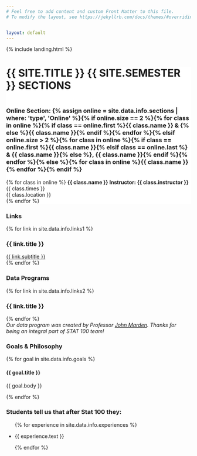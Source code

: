 ```yaml
---
# Feel free to add content and custom Front Matter to this file.
# To modify the layout, see https://jekyllrb.com/docs/themes/#overriding-theme-defaults


layout: default
---
```


<!-- landing photo page -->
{% include landing.html %}

<!-- Start of Sections Section -->
<div id="sections" class="offset" style="margin-top:5px;">
  <div class="jumbotron" style="background-color: white;">
    <!-- title -->
    <div class="col-12 narrow text-center">
      <h1 style="padding-bottom: 20px; text-transform: uppercase;">{{ site.title }} {{ site.semester }} Sections</h1>
      <div class="heading-underline"></div>
    </div>
    <div class="row text-center">
    <!-- loops through section information -->
      <!-- <div class="col-md-6">
        <div class="feature">
          <i class="{{ site.data.info.in-person-icon }}" data-fa-transform="shrinks-5 up-4"></i>
          <h3>In Person Section: {% assign in_person = site.data.info.sections | where: 'type', 'In Person' %}{% if in_person.size == 2 %}{% for class in in_person %}{% if class == in_person.first %}{{ class.name }} & {% else %}{{ class.name }}{% endif %}{% endfor %}{% elsif in_person.size > 2 %}{% for class in in_person %}{% if class == in_person.first %}{{ class.name }}{% elsif class == in_person.last %} & {{ class.name }}{% else %}, {{ class.name }}{% endif %}{% endfor %}{% else %}{% for class in in_person %}{{ class.name }}{% endfor %}{% endif %}</h3>
          <p>{% for class in in_person %}
          <b>{{ class.name }} Instructor: {{ class.instructor }}</b><br>
          {{ class.times }} {{ class.location }}<br>
          {% endfor %}</p>
        </div>
      </div> -->
      <div class="col-md-12">
        <div class="feature">
          <a href="{{ site.data.info.rickroll }}"><i class="{{ site.data.info.online-icon }}" data-fa-transform="shrinks-5 up-4"></i></a>
          <h3>Online Section: {% assign online = site.data.info.sections | where: 'type', 'Online' %}{% if online.size == 2 %}{% for class in online %}{% if class == online.first %}{{ class.name }} & {% else %}{{ class.name }}{% endif %}{% endfor %}{% elsif online.size > 2 %}{% for class in online %}{% if class == online.first %}{{ class.name }}{% elsif class == online.last %} & {{ class.name }}{% else %}, {{ class.name }}{% endif %}{% endfor %}{% else %}{% for class in online %}{{ class.name }}{% endfor %}{% endif %}</h3>
          <p>{% for class in online %}
          <b>{{ class.name }} Instructor: {{ class.instructor }}</b><br>
          {{ class.times }}<br>{{ class.location }}<br>
          {% endfor %}</p>
        </div>
      </div>
    </div>
  </div>
</div>
<!-- End of Sections Section -->

<!-- Start of Links -->
<div id="links" class="offset">
  <!-- Class links section -->
  <div class="fixed-background">
    <div class="row dark text-center">
      <div class="col-12 text-center">
        <h3 class="heading">Links</h3>
        <div class="heading-underline"></div>
      </div>
      <!-- Loops through links -->
      {% for link in site.data.info.links1 %}
        <div class="col-md-3">
          <h3>{{ link.title }}</h3>
          <a class="btn btn-secondary btn-md" href="{{ link.url }}" target="\_blank">{{ link.subtitle }}</a>
        </div>
      {% endfor %}
    </div>
    <!-- background image for class link section -->
    <div class="fixed-wrap">
      <div class="fixed" style="background-image: url('{{ site.baseurl }}/assets/img/stat100book.jpg');">
        <div class="layer">
        </div>
      </div>
    </div>
  </div>
  <!-- End class links section -->
  <!-- Data Programs section -->
  <div class="jumbotron">
    <div class="narrow text-center">
      <div class="col-12">
        <h3 class="heading">Data Programs</h3>
        <div class="heading-underline"></div>
      </div>
      <!-- loops through data program links -->
      <div class="row text-center">
        {% for link in site.data.info.links2 %}
          <div class="col-md-4">
            <h3>{{ link.title }}</h3>
            <a class="btn btn-secondary btn-md" href="{{ link.url }}" target="\_blank">
              <div class="feature">
                <i class="{{ link.icon }}"></i><i class="fas fa-chevron-circle-right fa-2x"></i>
              </div>
            </a>
          </div>
        {% endfor %}
      </div>
      <!-- appreciation for John Marden -->
      <div class="col-12">
        <cite>Our data program was created by Professor <a href="https://stat.illinois.edu/directory/profile/jimarden" target="\_blank">John Marden</a>.
Thanks for being an integral part of STAT 100 team!</cite>
      </div>
    </div>
  </div>
  <!-- End of data programs section -->
</div>
<!-- End of Links -->

<!-- Start of Goals -->
<div id="goals" class="offset">
  <div class="narrow text-center">
    <!-- heading -->
    <div class="col-12">
      <h3 class="heading">Goals & Philosophy</h3>
      <div class="heading-underline"></div>
    </div>
    <div class="row text-center">
    <!-- loops through goals -->
    {% for goal in site.data.info.goals %}
      <div class="col-md-6">
        <h4>{{ goal.title }}</h4>
        <div class="sub-heading-underline"></div>
        <p>{{ goal.body }}</p>
      </div>
    {% endfor %}  
    </div>
  </div>
</div>

<div class="fixed-background testimonials">
  <div class="row dark text-center">
    <div class="col-12 text-center">
      <h3 class="heading">Students tell us that after Stat 100 they:</h3>
      <div class="heading-underline"></div>
      <ul class="lead narrow" style="text-align: left;">
        {% for experience in site.data.info.experiences %}
          <li>
            <p>{{ experience.text }}</p>
          </li>
        {% endfor %}
      </ul>
    </div>
  </div>
  <div class="fixed-wrap">
    <div class="fixed" style="background-image: url('{{ site.baseurl }}/assets/img/stat100book.jpg');">
      <div class="layer">
      </div>
    </div>
  </div>
</div>

